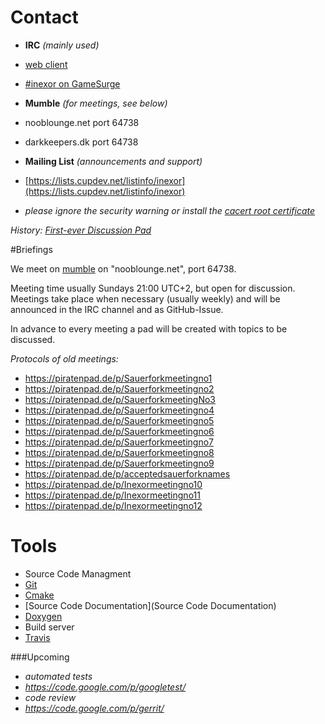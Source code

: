 # Contact

* **IRC** _(mainly used)_
 * [web client](http://irc.lc/gamesurge/inexor)
 * [#inexor on GameSurge](irc://gamesurge.net/#inexor)

* **Mumble** _(for meetings, see below)_
 * nooblounge.net port 64738
 * darkkeepers.dk port 64738

* **Mailing List** _(announcements and support)_
 * [https://lists.cupdev.net/listinfo/inexor](https://lists.cupdev.net/listinfo/inexor)
  * _please ignore the security warning or install the [cacert root certificate](https://www.cacert.org/index.php?id=3)_

_History: [First-ever Discussion Pad](https://piratenpad.de/p/SauerbratenFork)_

#Briefings

We meet on [mumble](http://mumble.sourceforge.net/) on "nooblounge.net", port 64738.

Meeting time usually Sundays 21:00 UTC+2, but open for discussion. 
Meetings take place when necessary (usually weekly) and will be announced in the IRC channel and as GitHub-Issue.

In advance to every meeting a pad will be created with topics to be discussed.

_Protocols of old meetings:_ 
* https://piratenpad.de/p/Sauerforkmeetingno1
* https://piratenpad.de/p/Sauerforkmeetingno2
* https://piratenpad.de/p/SauerforkmeetingNo3
* https://piratenpad.de/p/Sauerforkmeetingno4
* https://piratenpad.de/p/Sauerforkmeetingno5
* https://piratenpad.de/p/Sauerforkmeetingno6
* https://piratenpad.de/p/Sauerforkmeetingno7
* https://piratenpad.de/p/Sauerforkmeetingno8
* https://piratenpad.de/p/Sauerforkmeetingno9
* https://piratenpad.de/p/acceptedsauerforknames
* https://piratenpad.de/p/Inexormeetingno10
* https://piratenpad.de/p/Inexormeetingno11
* https://piratenpad.de/p/Inexormeetingno12

# Tools
* Source Code Managment
 * [Git](http://git-scm.com/)
 * [Cmake](http://www.cmake.org/Wiki/CMake)
* [Source Code Documentation](Source Code Documentation)
 * [Doxygen](http://www.stack.nl/~dimitri/doxygen/)
* Build server
 * [Travis](https://travis-ci.org/sauerbraten-fork/sauerbraten-fork)

###Upcoming
* _automated tests_
 * _https://code.google.com/p/googletest/_
* _code review_
 * _https://code.google.com/p/gerrit/_